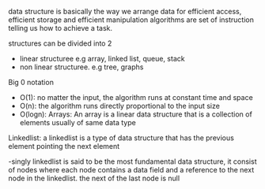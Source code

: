 data structure is basically the way we arrange data for efficient access, efficient storage and efficient manipulation
algorithms are set of instruction telling us how to achieve a task.

structures can be divided into 2
- linear structuree e.g array, linked list, queue, stack
- non linear structuree. e.g tree, graphs

Big 0 notation

- O(1): no matter the input, the algorithm runs at constant time and space 
- O(n): the algorithm runs directly proportional to the input size
- O(logn): 
Arrays: An array is a linear data structure that is a collection of elements usually of same data type
  
Linkedlist: a linkedlist is a type of data structure that has the previous element pointing the next element

-singly linkedlist is said to be the most fundamental data structure, it consist of nodes where each node contains a data field and a reference to the next node in the linkedlist. the next of the last node is null